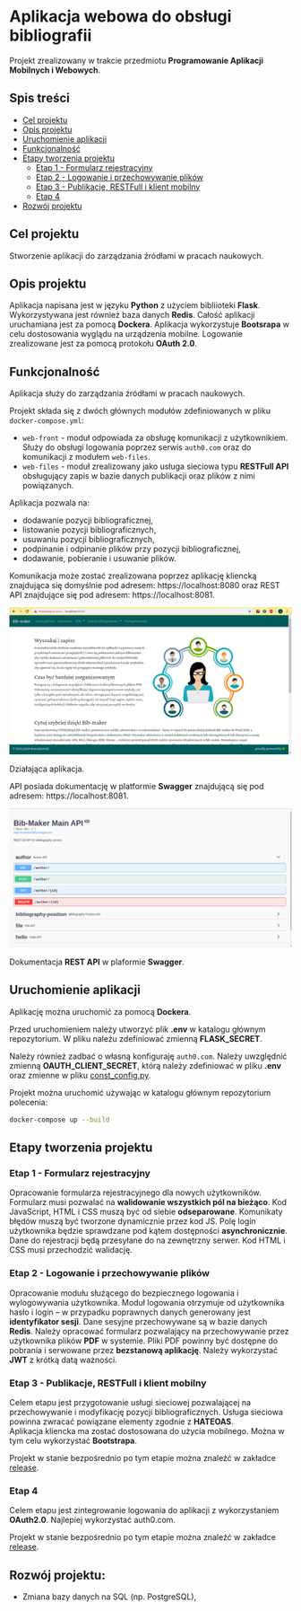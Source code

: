 # Aplikacja webowa do obsługi bibliografii

Projekt zrealizowany w trakcie przedmiotu **Programowanie Aplikacji Mobilnych i Webowych**.

## Spis treści

- [Cel projektu](#cel-projektu)
- [Opis projektu](#opis-projektu)
- [Uruchomienie aplikacji](#uruchomienie-aplikacji)
- [Funkcjonalność](#funkcjonalno)
- [Etapy tworzenia projektu](#etapy-tworzenia-projektu)
    - [Etap 1 - Formularz rejestracyjny](#etap-1---formularz-rejestracyjny)
    - [Etap 2 - Logowanie i przechowywanie plików](#etap-2---logowanie-i-przechowywanie-plikw)
    - [Etap 3 - Publikacje, RESTFull i klient mobilny](#etap-3---publikacje-restfull-i-klient-mobilny)
    - [Etap 4](#etap-4)
- [Rozwój projektu](#rozwj-projektu)

## Cel projektu

Stworzenie aplikacji do zarządzania źródłami w pracach naukowych.

## Opis projektu

Aplikacja napisana jest w języku **Python** z użyciem bibliioteki **Flask**. Wykorzystywana jest również baza danych **Redis**. Całość aplikacji uruchamiana jest za pomocą **Dockera**. Aplikacja wykorzystuje **Bootsrapa** w celu dostosowania wyglądu na urządzenia mobilne. Logowanie zrealizowane jest za pomocą protokołu **OAuth 2.0**.

## Funkcjonalność

Aplikacja służy do zarządzania źródłami w pracach naukowych.

Projekt składa się z dwóch głównych modułów zdefiniowanych w pliku ``docker-compose.yml``:
+ ``web-front`` - moduł odpowiada za obsługę komunikacji z użytkownikiem. Służy do obsługi logowania poprzez serwis ``auth0.com`` oraz do komunikacji z modułem ``web-files``.
+ ``web-files`` - moduł zrealizowany jako usługa sieciowa typu **RESTFull API** obsługujący zapis w bazie danych publikacji oraz plików z nimi powiązanych.

Aplikacja pozwala na:
+ dodawanie pozycji bibliograficznej,
+ listowanie pozycji bibliograficznych,
+ usuwaniu pozycji bibliograficznych,
+ podpinanie i odpinanie plików przy pozycji bibliograficznej,
+ dodawanie, pobieranie i usuwanie plików.

Komunikacja może zostać zrealizowana poprzez aplikację kliencką znajdująca się domyślnie pod adresem: https://localhost:8080 oraz REST API znajdujące się pod adresem: https://localhost:8081.

![Działająca aplikacja](./docs/img/app_screen.png)

Działająca aplikacja.

API posiada dokumentację w platformie **Swagger** znajdującą się pod adresem: https://localhost:8081. 

![Dokumentacja api](./docs/img/api_screen.png)

Dokumentacja **REST API** w plaformie **Swagger**.

## Uruchomienie aplikacji

Aplikację można uruchomić za pomocą **Dockera**.

Przed uruchomieniem należy utworzyć plik **.env** w katalogu głównym repozytorium. W pliku należu zdefiniować zmienną **FLASK_SECRET**.

Należy również zadbać o własną konfiguraję ``auth0.com``. Należy uwzględnić zmienną **OAUTH_CLIENT_SECRET**, którą należy zdefiniować w pliku **.env** oraz zmienne w pliku [const_config.py](./front_app/const_config.py).

Projekt można uruchomić używając w katalogu głównym repozytorium polecenia:

```bash
docker-compose up --build
```

## Etapy tworzenia projektu

### Etap 1 - Formularz rejestracyjny

Opracowanie formularza rejestracyjnego dla nowych użytkowników. Formularz musi pozwalać na **walidowanie wszystkich pól na bieżąco**. Kod JavaScript, HTML i CSS muszą być od siebie **odseparowane**. Komunikaty błędów muszą być tworzone dynamicznie przez kod JS. Polę login użytkownika będzie sprawdzane pod kątem dostępności **asynchronicznie**. Dane do rejestracji będą przesyłane do na zewnętrzny serwer. Kod HTML i CSS musi przechodzić walidację.

### Etap 2 - Logowanie i przechowywanie plików

Opracowanie modułu służącego do bezpiecznego logowania i wylogowywania użytkownika. Moduł logowania otrzymuje od użytkownika hasło i login – w przypadku poprawnych danych generowany jest **identyfikator sesji**. Dane sesyjne przechowywane są w bazie danych **Redis**. Należy opracować formularz pozwalający na przechowywanie przez użytkownika plików **PDF** w systemie. Pliki PDF powinny być dostępne do pobrania i serwowane przez **bezstanową aplikację**. Należy wykorzystać **JWT** z krótką datą ważności.

### Etap 3 - Publikacje, RESTFull i klient mobilny

Celem etapu jest przygotowanie usługi sieciowej pozwalającej na przechowywanie i modyfikację pozycji bibliograficznych. Usługa sieciowa powinna zwracać powiązane elementy zgodnie z **HATEOAS**.  
Aplikacja kliencka ma zostać dostosowana do użycia mobilnego. Można w tym celu wykorzystać **Bootstrapa**.

Projekt w stanie bezpośrednio po tym etapie można znaleźć w zakładce [release](https://github.com/jakubkorczakowski/bibliography-web-app/releases/tag/v1.0).

### Etap 4

Celem etapu jest zintegrowanie logowania do aplikacji z wykorzystaniem **OAuth2.0**. Najlepiej wykorzystać auth0.com.

Projekt w stanie bezpośrednio po tym etapie można znaleźć w zakładce [release](https://github.com/jakubkorczakowski/bibliography-web-app/releases/tag/v2.0).

## Rozwój projektu:
+ Zmiana bazy danych na SQL (np. PostgreSQL),
